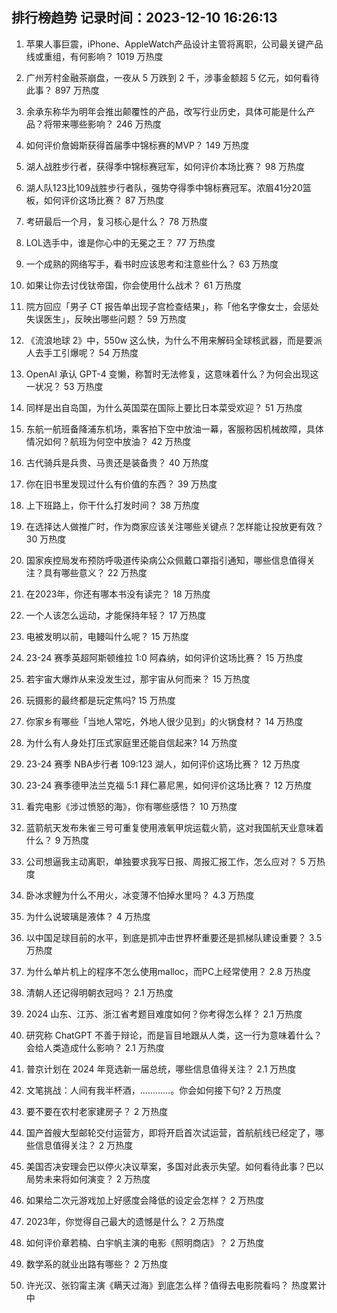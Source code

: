 
## 排行榜趋势 记录时间：2023-12-10 16:26:13
  
  1. 苹果人事巨震，iPhone、AppleWatch产品设计主管将离职，公司最关键产品线或重组，有何影响？ 1019 万热度
    
  2. 广州芳村金融茶崩盘，一夜从 5 万跌到 2 千，涉事金额超 5 亿元，如何看待此事？ 897 万热度
    
  3. 余承东称华为明年会推出颠覆性的产品，改写行业历史，具体可能是什么产品？将带来哪些影响？ 246 万热度
    
  4. 如何评价詹姆斯获得首届季中锦标赛的MVP？ 149 万热度
    
  5. 湖人战胜步行者，获得季中锦标赛冠军，如何评价本场比赛？ 98 万热度
    
  6. 湖人队123比109战胜步行者队，强势夺得季中锦标赛冠军。浓眉41分20篮板，如何评价这场比赛？ 87 万热度
    
  7. 考研最后一个月，复习核心是什么？ 78 万热度
    
  8. LOL选手中，谁是你心中的无冕之王？ 77 万热度
    
  9. 一个成熟的网络写手，看书时应该思考和注意些什么？ 63 万热度
    
  10. 如果让你去讨伐钛帝国，你会使用什么战术？ 61 万热度
    
  11. 院方回应「男子 CT 报告单出现子宫检查结果」，称「他名字像女士，会惩处失误医生」，反映出哪些问题？ 59 万热度
    
  12. 《流浪地球 2》中，550w 这么快，为什么不用来解码全球核武器，而是要派人去手工引爆呢？ 54 万热度
    
  13. OpenAI 承认 GPT-4 变懒，称暂时无法修复，这意味着什么？为何会出现这一状况？ 53 万热度
    
  14. 同样是出自岛国，为什么英国菜在国际上要比日本菜受欢迎？ 51 万热度
    
  15. 东航一航班备降浦东机场，乘客拍下空中放油一幕，客服称因机械故障，具体情况如何？航班为何空中放油？ 42 万热度
    
  16. 古代骑兵是兵贵、马贵还是装备贵？ 40 万热度
    
  17. 你在旧书里发现过什么有价值的东西？ 39 万热度
    
  18. 上下班路上，你干什么打发时间？ 38 万热度
    
  19. 在选择达人做推广时，作为商家应该关注哪些关键点？怎样能让投放更有效？ 30 万热度
    
  20. 国家疾控局发布预防呼吸道传染病公众佩戴口罩指引通知，哪些信息值得关注？具有哪些意义？ 22 万热度
    
  21. 在2023年，你还有哪本书没有读完？ 18 万热度
    
  22. 一个人该怎么运动，才能保持年轻？ 17 万热度
    
  23. 电被发明以前，电鳗叫什么呢？ 15 万热度
    
  24. 23-24 赛季英超阿斯顿维拉 1:0 阿森纳，如何评价这场比赛？ 15 万热度
    
  25. 若宇宙大爆炸从来没发生过，那宇宙从何而来？ 15 万热度
    
  26. 玩摄影的最终都是玩定焦吗? 15 万热度
    
  27. 你家乡有哪些「当地人常吃，外地人很少见到」的火锅食材？ 14 万热度
    
  28. 为什么有人身处打压式家庭里还能自信起来? 14 万热度
    
  29. 23-24 赛季 NBA步行者 109:123 湖人，如何评价这场比赛？ 12 万热度
    
  30. 23-24 赛季德甲法兰克福 5:1 拜仁慕尼黑，如何评价这场比赛？ 12 万热度
    
  31. 看完电影《涉过愤怒的海》，你有哪些感悟？ 10 万热度
    
  32. 蓝箭航天发布朱雀三号可重复使用液氧甲烷运载火箭，这对我国航天业意味着什么？ 9 万热度
    
  33. 公司想逼我主动离职，单独要求我写日报、周报汇报工作，怎么应对？ 5 万热度
    
  34. 卧冰求鲤为什么不用火，冰变薄不怕掉水里吗？ 4.3 万热度
    
  35. 为什么说玻璃是液体？ 4 万热度
    
  36. 以中国足球目前的水平，到底是抓冲击世界杯重要还是抓梯队建设重要？ 3.5 万热度
    
  37. 为什么单片机上的程序不怎么使用malloc，而PC上经常使用？ 2.8 万热度
    
  38. 清朝人还记得明朝衣冠吗？ 2.1 万热度
    
  39. 2024 山东、江苏、浙江省考题目难度如何？你考得怎么样？ 2.1 万热度
    
  40. 研究称 ChatGPT 不善于辩论，而是盲目地跟从人类，这一行为意味着什么？会给人类造成什么影响？ 2.1 万热度
    
  41. 普京计划在 2024 年竞选新一届总统，哪些信息值得关注？ 2.1 万热度
    
  42. 文笔挑战：人间有我半杯酒，…………。你会如何接下句? 2 万热度
    
  43. 要不要在农村老家建房子？ 2 万热度
    
  44. 国产首艘大型邮轮交付运营方，即将开启首次试运营，首航航线已经定了，哪些信息值得关注？ 2 万热度
    
  45. 美国否决安理会巴以停火决议草案，多国对此表示失望。如何看待此事？巴以局势未来将如何演变？ 2 万热度
    
  46. 如果给二次元游戏加上好感度会降低的设定会怎样？ 2 万热度
    
  47. 2023年，你觉得自己最大的遗憾是什么？ 2 万热度
    
  48. 如何评价章若楠、白宇帆主演的电影《照明商店》？ 2 万热度
    
  49. 数学系的就业出路有哪些？ 2 万热度
    
  50. 许光汉、张钧甯主演《瞒天过海》到底怎么样？值得去电影院看吗？ 热度累计中
    